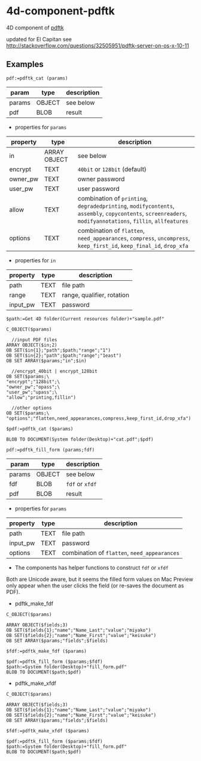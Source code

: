 # 4d-component-pdftk
4D component of [pdftk](https://www.pdflabs.com/tools/pdftk-server/)

updated for El Capitan see http://stackoverflow.com/questions/32505951/pdftk-server-on-os-x-10-11

Examples
---

```
pdf:=pdftk_cat (params)
```

param|type|description
------------|------------|----
params|OBJECT|see below
pdf|BLOB|result

* properties for ``params``

property|type|description
------------|------------|----
in|ARRAY OBJECT|see below
encrypt|TEXT|``40bit`` or ``128bit`` (default)
owner_pw|TEXT|owner password
user_pw|TEXT|user password
allow|TEXT|combination of ``printing``, ``degradedprinting``, ``modifycontents``, ``assembly``, ``copycontents``, ``screenreaders``, ``modifyannotations``, ``fillin``, ``allfeatures``
options|TEXT|combination of ``flatten``, ``need_appearances``, ``compress``, ``uncompress``, ``keep_first_id``, ``keep_final_id``, ``drop_xfa``

* properties for ``in``

property|type|description
------------|------------|----
path|TEXT|file path
range|TEXT|range, qualifier, rotation
input_pw|TEXT|password

```
$path:=Get 4D folder(Current resources folder)+"sample.pdf"

C_OBJECT($params)

  //input PDF files
ARRAY OBJECT($in;2)
OB SET($in{1};"path";$path;"range";"1")
OB SET($in{2};"path";$path;"range";"1east")
OB SET ARRAY($params;"in";$in)

  //encrypt_40bit | encrypt_128bit
OB SET($params;\
"encrypt";"128bit";\
"owner_pw";"opass";\
"user_pw";"upass";\
"allow";"printing,fillin")

  //other options
OB SET($params;\
"options";"flatten,need_appearances,compress,keep_first_id,drop_xfa")

$pdf:=pdftk_cat ($params)

BLOB TO DOCUMENT(System folder(Desktop)+"cat.pdf";$pdf)
```

```
pdf:=pdftk_fill_form (params;fdf)
```

param|type|description
------------|------------|----
params|OBJECT|see below
fdf|BLOB|``fdf`` or ``xfdf``
pdf|BLOB|result

* properties for ``params``

property|type|description
------------|------------|----
path|TEXT|file path
input_pw|TEXT|password
options|TEXT|combination of ``flatten``, ``need_appearances``

* The components has helper functions to construct ``fdf`` or ``xfdf``

Both are Unicode aware, but it seems the filled form values on Mac Preview only appear when the user clicks the field (or re-saves the document as PDF).

* pdftk_make_fdf

```
C_OBJECT($params)

ARRAY OBJECT($fields;3)
OB SET($fields{1};"name";"Name_Last";"value";"miyako")
OB SET($fields{2};"name";"Name_First";"value";"keisuke")
OB SET ARRAY($params;"fields";$fields)

$fdf:=pdftk_make_fdf ($params)

$pdf:=pdftk_fill_form ($params;$fdf)
$path:=System folder(Desktop)+"fill_form.pdf"
BLOB TO DOCUMENT($path;$pdf)
```

* pdftk_make_xfdf

```
C_OBJECT($params)

ARRAY OBJECT($fields;3)
OB SET($fields{1};"name";"Name_Last";"value";"miyako")
OB SET($fields{2};"name";"Name_First";"value";"keisuke")
OB SET ARRAY($params;"fields";$fields)

$fdf:=pdftk_make_xfdf ($params)

$pdf:=pdftk_fill_form ($params;$fdf)
$path:=System folder(Desktop)+"fill_form.pdf"
BLOB TO DOCUMENT($path;$pdf)
```


